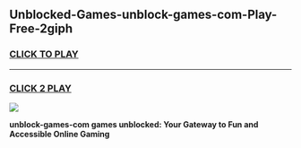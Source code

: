
## Unblocked-Games-unblock-games-com-Play-Free-2giph
<h3>
<a href="https://premium76.site?title=unblock-games-com&ref=21A">CLICK TO PLAY</a></h3>
<hr>

<h3>
<a href="https://premium76.site?title=unblock-games-com&ref=21A">CLICK 2 PLAY</a>
  
</h3>

<a href="https://premium76.site?title=unblock-games-com&ref=21A"><img src="https://clearcache.store/games.png"></a>


**unblock-games-com games unblocked: Your Gateway to Fun and Accessible Online Gaming**
